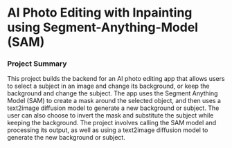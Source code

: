 # AI Photo Editing with Inpainting using Segment-Anything-Model (SAM)


### Project Summary

This project builds the backend for an AI photo editing app that allows users to select a subject in an image and change its background, or keep the background and change the subject. The app uses the Segment Anything Model (SAM) to create a mask around the selected object, and then uses a text2image diffusion model to generate a new background or subject. The user can also choose to invert the mask and substitute the subject while keeping the background. The project involves calling the SAM model and processing its output, as well as using a text2image diffusion model to generate the new background or subject.

